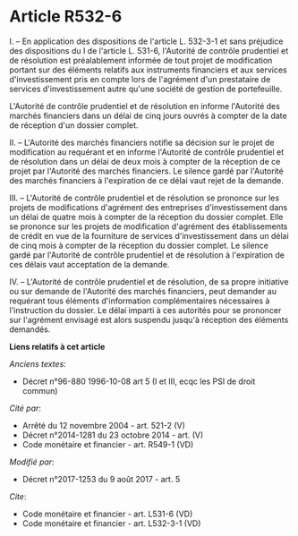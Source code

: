 # Article R532-6

I. – En application des dispositions de l'article L. 532-3-1 et sans préjudice des dispositions du I de l'article L. 531-6,
l'Autorité de contrôle prudentiel et de résolution est préalablement informée de tout projet de modification portant sur des
éléments relatifs aux instruments financiers et aux services d'investissement pris en compte lors de l'agrément d'un
prestataire de services d'investissement autre qu'une société de gestion de portefeuille.

L'Autorité de contrôle prudentiel et de résolution en informe l'Autorité des marchés financiers dans un délai de cinq jours
ouvrés à compter de la date de réception d'un dossier complet.

II. – L'Autorité des marchés financiers notifie sa décision sur le projet de modification au requérant et en informe
l'Autorité de contrôle prudentiel et de résolution dans un délai de deux mois à compter de la réception de ce projet par
l'Autorité des marchés financiers. Le silence gardé par l'Autorité des marchés financiers à l'expiration de ce délai vaut
rejet de la demande.

III. – L'Autorité de contrôle prudentiel et de résolution se prononce sur les projets de modifications d'agrément des
entreprises d'investissement dans un délai de quatre mois à compter de la réception du dossier complet. Elle se prononce sur
les projets de modification d'agrément des établissements de crédit en vue de la fourniture de services d'investissement dans
un délai de cinq mois à compter de la réception du dossier complet. Le silence gardé par l'Autorité de contrôle prudentiel et
de résolution à l'expiration de ces délais vaut acceptation de la demande.

IV. – L'Autorité de contrôle prudentiel et de résolution, de sa propre initiative ou sur demande de l'Autorité des marchés
financiers, peut demander au requérant tous éléments d'information complémentaires nécessaires à l'instruction du dossier. Le
délai imparti à ces autorités pour se prononcer sur l'agrément envisagé est alors suspendu jusqu'à réception des éléments
demandés.

**Liens relatifs à cet article**

_Anciens textes_:

  - Décret n°96-880 1996-10-08 art 5 (I et III, ecqc les PSI de droit commun)

_Cité par_:

  - Arrêté du 12 novembre 2004 - art. 521-2 (V)
  - Décret n°2014-1281 du 23 octobre 2014 - art. (V)
  - Code monétaire et financier - art. R549-1 (VD)

_Modifié par_:

  - Décret n°2017-1253 du 9 août 2017 - art. 5

_Cite_:

  - Code monétaire et financier - art. L531-6 (VD)
  - Code monétaire et financier - art. L532-3-1 (VD)
